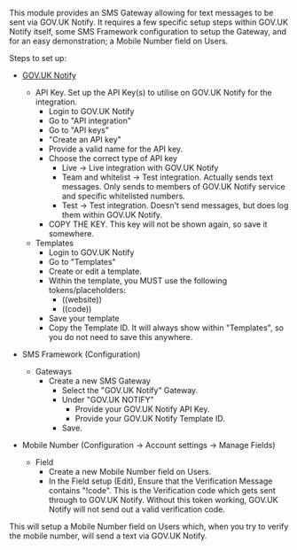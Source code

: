 This module provides an SMS Gateway allowing for text messages to be sent via GOV.UK Notify. It requires a
few specific setup steps within GOV.UK Notify itself, some SMS Framework configuration to setup the Gateway,
and for an easy demonstration; a Mobile Number field on Users.

Steps to set up:
- [GOV.UK Notify](https://www.notifications.service.gov.uk)
    - API Key. Set up the API Key(s) to utilise on GOV.UK Notify for the integration.
        - Login to GOV.UK Notify
        - Go to "API integration"
        - Go to "API keys"
        - "Create an API key"
        - Provide a valid name for the API key.
        - Choose the correct type of API key
            - Live -> Live integration with GOV.UK Notify
            - Team and whitelist -> Test integration. Actually sends text messages.
              Only sends to members of GOV.UK Notify service and specific whitelisted numbers.
            - Test -> Test integration. Doesn't send messages, but does log them within GOV.UK Notify.
        - COPY THE KEY. This key will not be shown again, so save it somewhere.
    - Templates
        - Login to GOV.UK Notify
        - Go to "Templates"
        - Create or edit a template.
        - Within the template, you MUST use the following tokens/placeholders:
            - ((website))
            - ((code))
        - Save your template
        - Copy the Template ID. It will always show within "Templates", so you do not need to save this anywhere.


- SMS Framework (Configuration)
    -  Gateways
        - Create a new SMS Gateway
            - Select the "GOV.UK Notify" Gateway.
            - Under "GOV.UK NOTIFY"
                - Provide your GOV.UK Notify API Key.
                - Provide your GOV.UK Notify Template ID.
            - Save.
    
    
- Mobile Number (Configuration -> Account settings -> Manage Fields)
    - Field
        - Create a new Mobile Number field on Users.
        - In the Field setup (Edit), Ensure that the Verification Message contains "!code". This is
          the Verification code which gets sent through to GOV.UK Notify. Without this token working,
          GOV.UK Notify will not send out a valid verification code.

This will setup a Mobile Number field on Users which, when you try to verify the mobile number, will send a text
via GOV.UK Notify.
